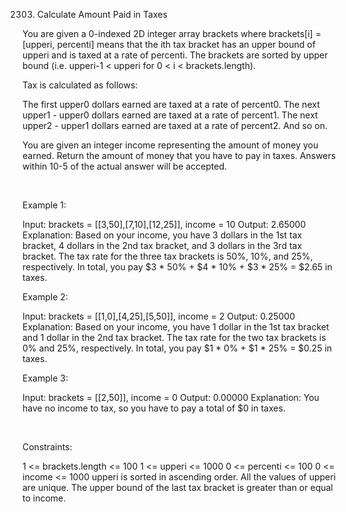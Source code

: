 2303. Calculate Amount Paid in Taxes

You are given a 0-indexed 2D integer array brackets where brackets[i] = [upperi, percenti] means that the ith tax bracket has an upper bound of upperi and is taxed at a rate of percenti. The brackets are sorted by upper bound (i.e. upperi-1 < upperi for 0 < i < brackets.length).

Tax is calculated as follows:

The first upper0 dollars earned are taxed at a rate of percent0.
The next upper1 - upper0 dollars earned are taxed at a rate of percent1.
The next upper2 - upper1 dollars earned are taxed at a rate of percent2.
And so on.

You are given an integer income representing the amount of money you earned. Return the amount of money that you have to pay in taxes. Answers within 10-5 of the actual answer will be accepted.

 

Example 1:

Input: brackets = [[3,50],[7,10],[12,25]], income = 10
Output: 2.65000
Explanation:
Based on your income, you have 3 dollars in the 1st tax bracket, 4 dollars in the 2nd tax bracket, and 3 dollars in the 3rd tax bracket.
The tax rate for the three tax brackets is 50%, 10%, and 25%, respectively.
In total, you pay $3 * 50% + $4 * 10% + $3 * 25% = $2.65 in taxes.


Example 2:

Input: brackets = [[1,0],[4,25],[5,50]], income = 2
Output: 0.25000
Explanation:
Based on your income, you have 1 dollar in the 1st tax bracket and 1 dollar in the 2nd tax bracket.
The tax rate for the two tax brackets is 0% and 25%, respectively.
In total, you pay $1 * 0% + $1 * 25% = $0.25 in taxes.


Example 3:

Input: brackets = [[2,50]], income = 0
Output: 0.00000
Explanation:
You have no income to tax, so you have to pay a total of $0 in taxes.


 

Constraints:

1 <= brackets.length <= 100
1 <= upperi <= 1000
0 <= percenti <= 100
0 <= income <= 1000
upperi is sorted in ascending order.
All the values of upperi are unique.
The upper bound of the last tax bracket is greater than or equal to income.